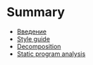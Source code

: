 # Summary

* [Введение](README.md)
* [Style guide](style-guide.md)
* [Decomposition](decomposition.md)
* [Static program analysis](static-program-analysis.md)

